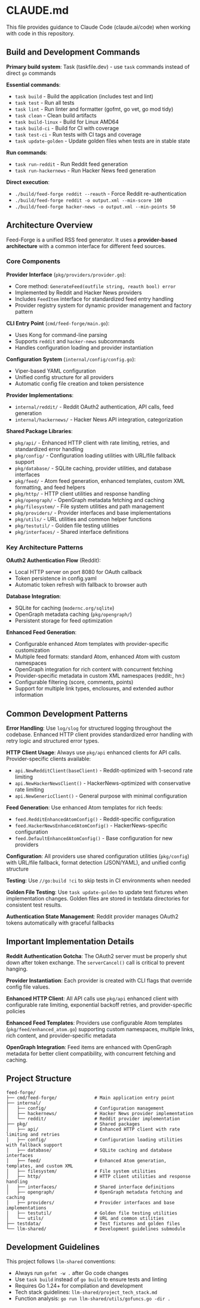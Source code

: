 # CLAUDE.md

This file provides guidance to Claude Code (claude.ai/code) when working with code in this repository.

## Build and Development Commands

**Primary build system**: Task (taskfile.dev) - use `task` commands instead of direct `go` commands

**Essential commands**:

- `task build` - Build the application (includes test and lint)
- `task test` - Run all tests
- `task lint` - Run linter and formatter (gofmt, go vet, go mod tidy)
- `task clean` - Clean build artifacts
- `task build-linux` - Build for Linux AMD64
- `task build-ci` - Build for CI with coverage
- `task test-ci` - Run tests with CI tags and coverage
- `task update-golden` - Update golden files when tests are in stable state

**Run commands**:

- `task run-reddit` - Run Reddit feed generation
- `task run-hackernews` - Run Hacker News feed generation

**Direct execution**:

- `./build/feed-forge reddit --reauth` - Force Reddit re-authentication
- `./build/feed-forge reddit -o output.xml --min-score 100`
- `./build/feed-forge hacker-news -o output.xml --min-points 50`

## Architecture Overview

Feed-Forge is a unified RSS feed generator. It uses a **provider-based architecture** with a common interface for different feed sources.

### Core Components

**Provider Interface** (`pkg/providers/provider.go`):

- Core method: `GenerateFeed(outfile string, reauth bool) error`
- Implemented by Reddit and Hacker News providers
- Includes `FeedItem` interface for standardized feed entry handling
- Provider registry system for dynamic provider management and factory pattern

**CLI Entry Point** (`cmd/feed-forge/main.go`):

- Uses Kong for command-line parsing
- Supports `reddit` and `hacker-news` subcommands
- Handles configuration loading and provider instantiation

**Configuration System** (`internal/config/config.go`):

- Viper-based YAML configuration
- Unified config structure for all providers
- Automatic config file creation and token persistence

**Provider Implementations**:

- `internal/reddit/` - Reddit OAuth2 authentication, API calls, feed generation
- `internal/hackernews/` - Hacker News API integration, categorization

**Shared Package Libraries**:

- `pkg/api/` - Enhanced HTTP client with rate limiting, retries, and standardized error handling
- `pkg/config/` - Configuration loading utilities with URL/file fallback support
- `pkg/database/` - SQLite caching, provider utilities, and database interfaces
- `pkg/feed/` - Atom feed generation, enhanced templates, custom XML formatting, and feed helpers
- `pkg/http/` - HTTP client utilities and response handling
- `pkg/opengraph/` - OpenGraph metadata fetching and caching
- `pkg/filesystem/` - File system utilities and path management
- `pkg/providers/` - Provider interfaces and base implementations
- `pkg/utils/` - URL utilities and common helper functions
- `pkg/testutil/` - Golden file testing utilities
- `pkg/interfaces/` - Shared interface definitions

### Key Architecture Patterns

**OAuth2 Authentication Flow** (Reddit):

- Local HTTP server on port 8080 for OAuth callback
- Token persistence in config.yaml
- Automatic token refresh with fallback to browser auth

**Database Integration**:

- SQLite for caching (`modernc.org/sqlite`)
- OpenGraph metadata caching (`pkg/opengraph/`)
- Persistent storage for feed optimization

**Enhanced Feed Generation**:

- Configurable enhanced Atom templates with provider-specific customization
- Multiple feed formats: standard Atom, enhanced Atom with custom namespaces
- OpenGraph integration for rich content with concurrent fetching
- Provider-specific metadata in custom XML namespaces (reddit:, hn:)
- Configurable filtering (score, comments, points)
- Support for multiple link types, enclosures, and extended author information

## Common Development Patterns

**Error Handling**: Use `log/slog` for structured logging throughout the codebase. Enhanced HTTP client provides standardized error handling with retry logic and structured error types.

**HTTP Client Usage**: Always use `pkg/api` enhanced clients for API calls. Provider-specific clients available:
- `api.NewRedditClient(baseClient)` - Reddit-optimized with 1-second rate limiting
- `api.NewHackerNewsClient()` - HackerNews-optimized with conservative rate limiting
- `api.NewGenericClient()` - General purpose with minimal configuration

**Feed Generation**: Use enhanced Atom templates for rich feeds:
- `feed.RedditEnhancedAtomConfig()` - Reddit-specific configuration
- `feed.HackerNewsEnhancedAtomConfig()` - HackerNews-specific configuration
- `feed.DefaultEnhancedAtomConfig()` - Base configuration for new providers

**Configuration**: All providers use shared configuration utilities (`pkg/config`) with URL/file fallback, format detection (JSON/YAML), and unified config structure

**Testing**: Use `//go:build !ci` to skip tests in CI environments when needed

**Golden File Testing**: Use `task update-golden` to update test fixtures when implementation changes. Golden files are stored in testdata directories for consistent test results.

**Authentication State Management**: Reddit provider manages OAuth2 tokens automatically with graceful fallbacks

## Important Implementation Details

**Reddit Authentication Gotcha**: The OAuth2 server must be properly shut down after token exchange. The `serverCancel()` call is critical to prevent hanging.

**Provider Instantiation**: Each provider is created with CLI flags that override config file values.

**Enhanced HTTP Client**: All API calls use `pkg/api` enhanced client with configurable rate limiting, exponential backoff retries, and provider-specific policies

**Enhanced Feed Templates**: Providers use configurable Atom templates (`pkg/feed/enhanced_atom.go`) supporting custom namespaces, multiple links, rich content, and provider-specific metadata

**OpenGraph Integration**: Feed items are enhanced with OpenGraph metadata for better client compatibility, with concurrent fetching and caching.

## Project Structure

```text
feed-forge/
├── cmd/feed-forge/              # Main application entry point
├── internal/
│   ├── config/                  # Configuration management
│   ├── hackernews/              # Hacker News provider implementation
│   └── reddit/                  # Reddit provider implementation
├── pkg/                         # Shared packages
│   ├── api/                     # Enhanced HTTP client with rate limiting and retries
│   ├── config/                  # Configuration loading utilities with fallback support
│   ├── database/                # SQLite caching and database interfaces
│   ├── feed/                    # Enhanced Atom generation, templates, and custom XML
│   ├── filesystem/              # File system utilities
│   ├── http/                    # HTTP client utilities and response handling
│   ├── interfaces/              # Shared interface definitions
│   ├── opengraph/               # OpenGraph metadata fetching and caching
│   ├── providers/               # Provider interfaces and base implementations
│   ├── testutil/                # Golden file testing utilities
│   └── utils/                   # URL and common utilities
├── testdata/                    # Test fixtures and golden files
└── llm-shared/                  # Development guidelines submodule
```

## Development Guidelines

This project follows `llm-shared` conventions:

- Always run `gofmt -w .` after Go code changes
- Use `task build` instead of `go build` to ensure tests and linting
- Requires Go 1.24+ for compilation and development
- Tech stack guidelines: `llm-shared/project_tech_stack.md`
- Function analysis: `go run llm-shared/utils/gofuncs.go -dir .`
